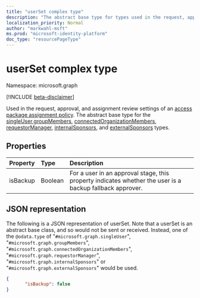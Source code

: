 ```yaml
---
title: "userSet complex type"
description: "The abstract base type for types used in the request, approval, and assignment review settings of an access package assignment policy."
localization_priority: Normal
author: "markwahl-msft"
ms.prod: "microsoft-identity-platform"
doc_type: "resourcePageType"
---
```


# userSet complex type

Namespace: microsoft.graph

[!INCLUDE [beta-disclaimer](../../includes/beta-disclaimer.md)]

Used in the request, approval, and assignment review settings of an [access package assignment policy](accesspackageassignmentpolicy.md). The abstract base type for the [singleUser](singleuser.md),[groupMembers](groupmembers.md), [connectedOrganizationMembers](connectedorganizationmembers.md), [requestorManager](requestormanager.md), [internalSponsors](internalsponsors.md), and [externalSponsors](externalsponsors.md) types.

## Properties

| Property                     | Type                      | Description |
| :--------------------------- | :------------------------ | :---------- |
| isBackup | Boolean | For a user in an approval stage, this property indicates whether the user is a backup fallback approver. |

## JSON representation

The following is a JSON representation of userSet.  Note that a userSet is an abstract base class, and so would not be sent or received.  Instead, one of the `@odata.type` of "`#microsoft.graph.singleUser`", "`#microsoft.graph.groupMembers`", "`#microsoft.graph.connectedOrganizationMembers`", "`#microsoft.graph.requestorManager`", "`#microsoft.graph.internalSponsors`" or "`#microsoft.graph.externalSponsors`" would be used.

<!-- {
  "blockType": "resource",
  "optionalProperties": [

  ],
  "@odata.type": "microsoft.graph.userSet",
  "baseType": ""
}-->

```json
{
       "isBackup": false
}
```



<!-- uuid: 16cd6b66-4b1a-43a1-adaf-3a886856ed98
2019-02-04 14:57:30 UTC -->
<!-- {
  "type": "#page.annotation",
  "description": "userSet complex type",
  "keywords": "",
  "section": "documentation",
  "tocPath": ""
}-->


